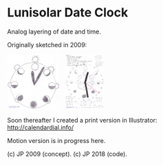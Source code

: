 # Lunisolar Date Clock

Analog layering of date and time.

Originally sketched in 2009:

<img src="images/dateclock-sketch-1.jpg" width="122px" height="128px" title="click to view larger" alt="thumbnail"> &#xa0; <img src="images/dateclock-sketch-2.jpg" width="92px" height="128px" title="click to view larger" alt="thumbnail">

Soon thereafter I created a print version in Illustrator: http://calendardial.info/

Motion version is in progress here.

(c) JP 2009 (concept).
(c) JP 2018 (code).
